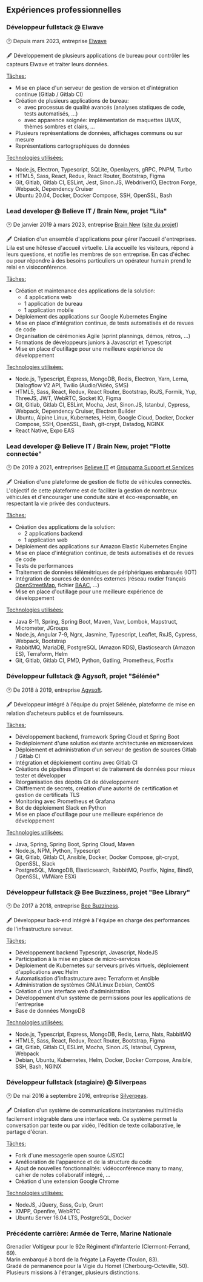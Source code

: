 ## Expériences professionnelles

### Développeur fullstack @ Elwave

🕑 Depuis mars 2023, entreprise [Elwave](https://elwave.fr/)

🖋 Développement de plusieurs applications de bureau pour contrôler les capteurs Elwave et traiter leurs données.

<u>Tâches:</u>

- Mise en place d'un serveur de gestion de version et d'intégration continue (Gitlab / Gitlab CI)
- Création de plusieurs applications de bureau:
  - avec processus de qualité avancés (analyses statiques de code, tests automatisés, ...)
  - avec apparence soignée: implémentation de maquettes UI/UX, thèmes sombres et clairs, ...
- Plusieurs représentations de données, affichages communs ou sur mesure 
- Représentations cartographiques de données 

<u>Technologies utilisées:</u>

- Node.js, Electron, Typescript, SQLite, Openlayers, gRPC, PNPM, Turbo
- HTML5, Sass, React, Redux, React Router, Bootstrap, Figma
- Git, Gitlab, Gitlab CI, ESLint, Jest, Sinon.JS, WebdriverIO, Electron Forge, Webpack, Dependency Cruiser
- Ubuntu 20.04, Docker, Docker Compose, SSH, OpenSSL, Bash

### Lead developer @ Believe IT / Brain New, projet "Lila"

🕑 De janvier 2019 à mars 2023, entreprise [Brain New](https://brain-new.com/) ([site du projet](https://welcome-by-lila.com/))

🖋 Création d'un ensemble d'applications pour gérer l'accueil d'entreprises. Lila est une hôtesse d'accueil virtuelle.
Lila accueille les visiteurs, répond à leurs questions, et notifie les membres de son entreprise. En cas d'échec ou pour
répondre à des besoins particuliers un opérateur humain prend le relai en visioconférence.

<u>Tâches:</u>

- Création et maintenance des applications de la solution:
  - 4 applications web
  - 1 application de bureau
  - 1 application mobile
- Déploiement des applications sur Google Kubernetes Engine
- Mise en place d'intégration continue, de tests automatisés et de revues de code
- Organisation de cérémonies Agile (sprint plannings, démos, rétros, ...)
- Formations de développeurs juniors à Javascript et Typescript
- Mise en place d'outillage pour une meilleure expérience de développement

<u>Technologies utilisées:</u>

- Node.js, Typescript, Express, MongoDB, Redis, Electron, Yarn, Lerna, Dialogflow V2 API, Twilio (Audio/Vidéo, SMS)
- HTML5, Sass, React, Redux, React Router, Bootstrap, RxJS, Formik, Yup, ThreeJS, JWT, WebRTC, Socket IO, Figma
- Git, Gitlab, Gitlab CI, ESLint, Mocha, Jest, Sinon.JS, Istanbul, Cypress, Webpack, Dependency Cruiser, Electron Builder
- Ubuntu, Alpine Linux, Kubernetes, Helm, Google Cloud, Docker, Docker Compose, SSH, OpenSSL, Bash, git-crypt, Datadog, NGINX
- React Native, Expo EAS

### Lead developer @ Believe IT / Brain New, projet "Flotte connectée"

🕑 De 2019 à 2021, entreprises [Believe IT](https://believeit.fr/) et [Groupama Support et Services](https://www.groupama.com/fr/fiche/groupama-supports-et-services/https://www.groupama.com/fr/fiche/groupama-supports-et-services/)

🖋 Création d'une plateforme de gestion de flotte de véhicules connectés. L'objectif de cette plateforme est de faciliter
la gestion de nombreux véhicules et d'encourager une conduite sûre et éco-responsable, en respectant la vie
privée des conducteurs.

<u>Tâches:</u>

- Création des applications de la solution:
  - 2 applications backend
  - 1 application web
- Déploiement des applications sur Amazon Elastic Kubernetes Engine
- Mise en place d'intégration continue, de tests automatisés et de revues de code
- Tests de performances
- Traitement de données télémétriques de périphériques embarqués (IOT)
- Intégration de sources de données externes (réseau routier français [OpenStreetMap](https://fr.wikipedia.org/wiki/OpenStreetMap), fichier [BAAC](https://www.data.gouv.fr/fr/datasets/bases-de-donnees-annuelles-des-accidents-corporels-de-la-circulation-routiere-annees-de-2005-a-2019/), ...)
- Mise en place d'outillage pour une meilleure expérience de développement

<u>Technologies utilisées:</u>

- Java 8-11, Spring, Spring Boot, Maven, Vavr, Lombok, Mapstruct, Micrometer, JGroups
- Node.js, Angular 7-9, Ngrx, Jasmine, Typescript, Leaflet, RxJS, Cypress, Webpack, Bootstrap
- RabbitMQ, MariaDB, PostgreSQL (Amazon RDS), Elasticsearch (Amazon ES), Terraform, Helm
- Git, Gitlab, Gitlab CI, PMD, Python, Gatling, Prometheus, Postfix

### Développeur fullstack @ Agysoft, projet "Sélénée"

🕑 De 2018 à 2019, entreprise [Agysoft](https://agysoft.marches-publics.info/).

🖋 Développeur intégré à l'équipe du projet Sélénée, plateforme de mise en relation d’acheteurs publics et de fournisseurs.

<u>Tâches:</u>

- Développement backend, framework Spring Cloud et Spring Boot
- Redéploiement d'une solution existante architecturée en microservices
- Déploiement et administration d'un serveur de gestion de sources Gitlab / Gitlab CI
- Intégration et déploiement continu avec Gitlab CI
- Créations de pipelines d'import et de traitement de données pour mieux tester et développer
- Réorganisation des dépôts Git de développement
- Chiffrement de secrets, création d'une autorité de certification et gestion de certificats TLS
- Monitoring avec Prometheus et Grafana
- Bot de déploiement Slack en Python
- Mise en place d'outillage pour une meilleure expérience de développement

<u>Technologies utilisées:</u>

- Java, Spring, Spring Boot, Spring Cloud, Maven
- Node.js, NPM, Python, Typescript
- Git, Gitlab, Gitlab CI, Ansible, Docker, Docker Compose, git-crypt, OpenSSL, Slack
- PostgreSQL, MongoDB, Elasticsearch, RabbitMQ, Postfix, Nginx, Bind9, OpenSSL, VMWare ESXi

### Développeur fullstack @ Bee Buzziness, projet "Bee Library"

🕑 De 2017 à 2018, entreprise [Bee Buzziness](https://go.ub.stream/).

🖋 Développeur back-end intégré à l'équipe en charge des performances de l'infrastructure serveur.

<u>Tâches:</u>

- Développement backend Typescript, Javascript, NodeJS
- Participation à la mise en place de micro-services
- Déploiement de Kubernetes sur serveurs privés virtuels, déploiement d'applications avec Helm
- Automatisation d'infrastructure avec Terraform et Ansible
- Administration de systèmes GNU/Linux Debian, CentOS
- Création d'une interface web d'administration
- Développement d'un système de permissions pour les applications de l'entreprise
- Base de données MongoDB

<u>Technologies utilisées:</u>

- Node.js, Typescript, Express, MongoDB, Redis, Lerna, Nats, RabbitMQ
- HTML5, Sass, React, Redux, React Router, Bootstrap, Figma
- Git, Gitlab, Gitlab CI, ESLint, Mocha, Sinon.JS, Istanbul, Cypress, Webpack
- Debian, Ubuntu, Kubernetes, Helm, Docker, Docker Compose, Ansible, SSH, Bash, NGINX

### Développeur fullstack (stagiaire) @ Silverpeas

🕑 De mai 2016 à septembre 2016, entreprise [Silverpeas](https://www.silverpeas.com/).

🖋 Création d'un système de communications instantanées multimédia facilement intégrable dans une interface web.
Ce système permet la conversation par texte ou par vidéo, l'édition de texte collaborative, le partage d'écran.

<u>Tâches:</u>

- Fork d'une messagerie open source (JSXC)
- Amélioration de l'apparence et de la structure du code
- Ajout de nouvelles fonctionnalités: vidéoconférence many to many, cahier de notes collaboratif intégré, ...
- Création d'une extension Google Chrome

<u>Technologies utilisées:</u>

- NodeJS, JQuery, Sass, Gulp, Grunt
- XMPP, Openfire, WebRTC
- Ubuntu Server 16.04 LTS, PostgreSQL, Docker

### Précédente carrière: Armée de Terre, Marine Nationale

Grenadier Voltigeur pour le 92e Régiment d'Infanterie (Clermont-Ferrand, 69).<br/>
Marin embarqué à bord de la frégate La Fayette (Toulon, 83).<br/>
Gradé de permanence pour la Vigie du Homet (Cherbourg-Octeville, 50).<br/>
Plusieurs missions à l'étranger, plusieurs distinctions.<br/>
